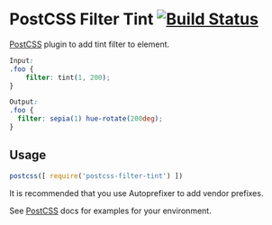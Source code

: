 # PostCSS Filter Tint [![Build Status][ci-img]][ci]

[PostCSS] plugin to add tint filter to element.

[PostCSS]: https://github.com/postcss/postcss
[ci-img]:  https://travis-ci.org/alexlibby/postcss-filter-tint.svg
[ci]:      https://travis-ci.org/alexlibby/postcss-filter-tint

```css
Input:
.foo {
    filter: tint(1, 200);
}
```

```css
Output:
.foo {
  filter: sepia(1) hue-rotate(200deg);
}
```

## Usage

```js
postcss([ require('postcss-filter-tint') ])
```
It is recommended that you use Autoprefixer to add vendor prefixes.

See [PostCSS] docs for examples for your environment.
